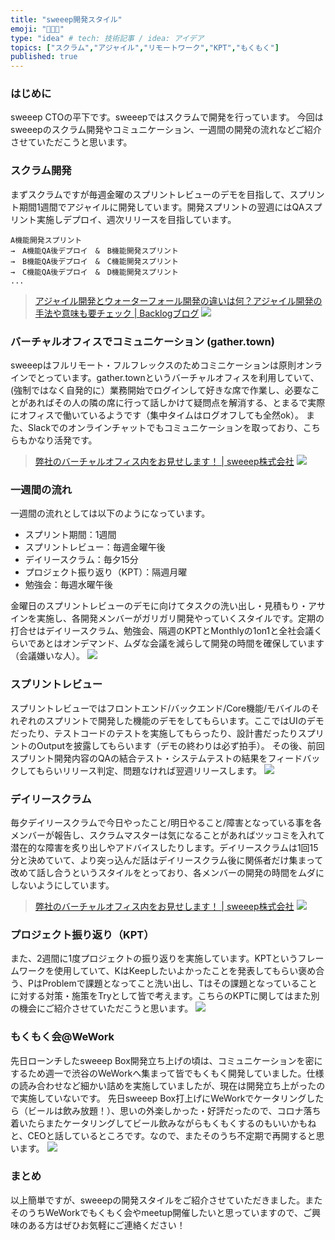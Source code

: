 ```yaml
---
title: "sweeep開発スタイル"
emoji: "🧑🏼‍💻"
type: "idea" # tech: 技術記事 / idea: アイデア
topics: ["スクラム","アジャイル","リモートワーク","KPT","もくもく"]
published: true
---
```


### はじめに
sweeep CTOの平下です。sweeepではスクラムで開発を行っています。
今回はsweeepのスクラム開発やコミュニケーション、一週間の開発の流れなどご紹介させていただこうと思います。

### スクラム開発
まずスクラムですが毎週金曜のスプリントレビューのデモを目指して、スプリント期間1週間でアジャイルに開発しています。開発スプリントの翌週にはQAスプリント実施しデプロイ、週次リリースを目指しています。
```
A機能開発スプリント　
→　A機能QA後デプロイ　&　B機能開発スプリント
→　B機能QA後デプロイ　&　C機能開発スプリント
→　C機能QA後デプロイ　&　D機能開発スプリント
...
```
> [アジャイル開発とウォーターフォール開発の違いは何？アジャイル開発の手法や意味も要チェック | Backlogブログ](https://backlog.com/ja/blog/what-is-agile-and-waterfall/)
> ![](/images/4d5cd76c22dcaa/scrum.png)

### バーチャルオフィスでコミュニケーション (gather.town)
sweeepはフルリモート・フルフレックスのためコミニケーションは原則オンラインでとっています。gather.townというバーチャルオフィスを利用していて、(強制ではなく自発的に）業務開始でログインして好きな席で作業し、必要なことがあればその人の隣の席に行って話しかけて疑問点を解消する、とまるで実際にオフィスで働いているようです（集中タイムはログオフしても全然ok）。
また、Slackでのオンラインチャットでもコミュニケーションを取っており、こちらもかなり活発です。
> [弊社のバーチャルオフィス内をお見せします！ | sweeep株式会社](https://www.wantedly.com/companies/sweeep/post_articles/383006)
![](/images/4d5cd76c22dcaa/dev.png)

### 一週間の流れ
一週間の流れとしては以下のようになっています。
- スプリント期間：1週間
- スプリントレビュー：毎週金曜午後
- デイリースクラム：毎夕15分
- プロジェクト振り返り（KPT）：隔週月曜
- 勉強会：毎週水曜午後

金曜日のスプリントレビューのデモに向けてタスクの洗い出し・見積もり・アサインを実施し、各開発メンバーがガリガリ開発やっていくスタイルです。定期の打合せはデイリースクラム、勉強会、隔週のKPTとMonthlyの1on1と全社会議くらいであとはオンデマンド、ムダな会議を減らして開発の時間を確保しています（会議嫌いな人）。
![](/images/4d5cd76c22dcaa/computer_man.png)

### スプリントレビュー
スプリントレビューではフロントエンド/バックエンド/Core機能/モバイルのそれぞれのスプリントで開発した機能のデモをしてもらいます。ここではUIのデモだったり、テストコードのテストを実施してもらったり、設計書だったりスプリントのOutputを披露してもらいます（デモの終わりは必ず拍手）。
その後、前回スプリント開発内容のQAの結合テスト・システムテストの結果をフィードバックしてもらいリリース判定、問題なければ翌週リリースします。
![](/images/4d5cd76c22dcaa/presentation_pc_woman2.png)

### デイリースクラム
毎夕デイリースクラムで今日やったこと/明日やること/障害となっている事を各メンバーが報告し、スクラムマスターは気になることがあればツッコミを入れて潜在的な障害を炙り出しやアドバイスしたりします。デイリースクラムは1回15分と決めていて、より突っ込んだ話はデイリースクラム後に関係者だけ集まって改めて話し合うというスタイルをとっており、各メンバーの開発の時間をムダにしないようにしています。
> [弊社のバーチャルオフィス内をお見せします！ | sweeep株式会社](https://www.wantedly.com/companies/sweeep/post_articles/383006)
![](/images/4d5cd76c22dcaa/DS.png)

### プロジェクト振り返り（KPT）
また、2週間に1度プロジェクトの振り返りを実施しています。KPTというフレームワークを使用していて、KはKeepしたいよかったことを発表してもらい褒め合う、PはProblemで課題となってこと洗い出し、Tはその課題となっていることに対する対策・施策をTryとして皆で考えます。こちらのKPTに関してはまた別の機会にご紹介させていただこうと思います。
![](/images/4d5cd76c22dcaa/online_kaigi_man.png)

### もくもく会@WeWork
先日ローンチしたsweeep Box開発立ち上げの頃は、コミュニケーションを密にするため週一で渋谷のWeWorkへ集まって皆でもくもく開発していました。仕様の読み合わせなど細かい詰めを実施していましたが、現在は開発立ち上がったので実施していないです。
先日sweeep Box打上げにWeWorkでケータリングしたら（ビールは飲み放題！）、思いの外楽しかった・好評だったので、コロナ落ち着いたらまたケータリングしてビール飲みながらもくもくするのもいいかもねと、CEOと話しているところです。なので、またそのうち不定期で再開すると思います。
![](/images/4d5cd76c22dcaa/wework.jpg)

### まとめ
以上簡単ですが、sweeepの開発スタイルをご紹介させていただきました。またそのうちWeWorkでもくもく会やmeetup開催したいと思っていますので、ご興味のある方はぜひお気軽にご連絡ください！

